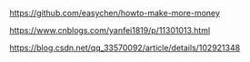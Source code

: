  https://github.com/easychen/howto-make-more-money 

 https://www.cnblogs.com/yanfei1819/p/11301013.html 

https://blog.csdn.net/qq_33570092/article/details/102921348